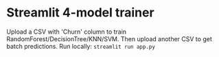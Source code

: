 # Streamlit 4-model trainer
Upload a CSV with 'Churn' column to train RandomForest/DecisionTree/KNN/SVM. Then upload another CSV to get batch predictions.
Run locally: `streamlit run app.py`
